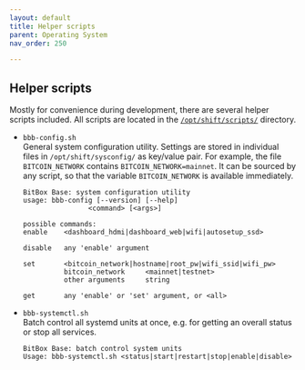 ```yaml
---
layout: default
title: Helper scripts
parent: Operating System
nav_order: 250

---
```

## Helper scripts

Mostly for convenience during development, there are several helper scripts included. All scripts are located in the [`/opt/shift/scripts/`](https://github.com/digitalbitbox/bitbox-base/tree/master/armbian/base/scripts) directory.

* `bbb-config.sh`  
  General system configuration utility. 
  Settings are stored in individual files in `/opt/shift/sysconfig/` as key/value pair. 
  For example, the file `BITCOIN_NETWORK` contains `BITCOIN_NETWORK=mainnet`. 
  It can be sourced by any script, so that the variable `BITCOIN_NETWORK` is available immediately.
  ```
  BitBox Base: system configuration utility
  usage: bbb-config [--version] [--help]
                  <command> [<args>]

  possible commands:
  enable    <dashboard_hdmi|dashboard_web|wifi|autosetup_ssd>

  disable   any 'enable' argument

  set       <bitcoin_network|hostname|root_pw|wifi_ssid|wifi_pw>
            bitcoin_network     <mainnet|testnet>
            other arguments     string

  get       any 'enable' or 'set' argument, or <all>
  ```

* `bbb-systemctl.sh`  
  Batch control all systemd units at once, e.g. for getting an overall status or stop all services.
  ```
  BitBox Base: batch control system units
  Usage: bbb-systemctl.sh <status|start|restart|stop|enable|disable>
  ```

